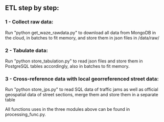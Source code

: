 ## ETL step by step:

### 1 - Collect raw data:
Run "python get_waze_rawdata.py" to download all data from MongoDB in the cloud, in batches to fit memory, and store them in json files in /data/raw/

### 2 - Tabulate data:
Run "python store_tabulation.py" to read json files and store them in PostgreSQL tables accordingly, also in batches to fit memory.

### 3 - Cross-reference data with local georreferenced street data:
Run "python store_jps.py" to read SQL data of traffic jams as well as official geospatial data of street sections, merge them and store them in a separate table

All functions uses in the three modules above can be found in processing_func.py.
